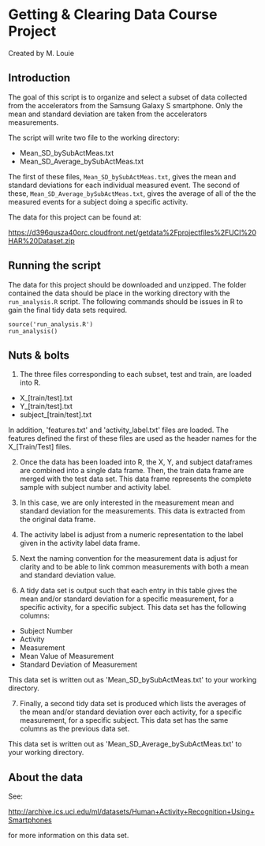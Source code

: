 Getting & Clearing Data Course Project
======================================

Created by M. Louie


Introduction
------------

The goal of this script is to organize and select a subset of data collected from the accelerators from the Samsung Galaxy S smartphone. Only the mean and standard deviation are taken from the accelerators measurements.  

The script will write two file to the working directory:

+ Mean_SD_bySubActMeas.txt
+ Mean_SD_Average_bySubActMeas.txt


The first of these files, `Mean_SD_bySubActMeas.txt`, gives the mean and standard deviations for each individual measured event. The second of these, `Mean_SD_Average_bySubActMeas.txt`, gives the average of
all of the the measured events for a subject doing a specific activity.


The data for this project can be found at: 

<https://d396qusza40orc.cloudfront.net/getdata%2Fprojectfiles%2FUCI%20HAR%20Dataset.zip> 


Running the script
------------------

The data for this project should be downloaded and unzipped. The folder contained the data should be place in the working directory with the `run_analysis.R` script. The following commands should be issues in R to gain the final tidy data sets required.


```
source('run_analysis.R')
run_analysis()
```

Nuts & bolts 
------------

1. The three files corresponding to each subset, test and train, are loaded into R. 
    
+ X_[train/test].txt
+ Y_[train/test].txt
+ subject_[train/test].txt
    
In addition, 'features.txt' and 'activity_label.txt' files are loaded. The features defined the first of these files are used as the header names for the X_[Train/Test] files. 



2.  Once the data has been loaded into R, the X, Y, and subject dataframes are combined into a single data frame. Then, the train data frame are merged with the test data set. This data frame represents the complete sample with subject number and activity label. 


3. In this case, we are only interested in the measurement mean and standard deviation for the measurements. This data is extracted from the original data frame. 

4. The activity label is adjust from a numeric representation to the label given in the activity label data frame. 

5. Next the naming convention for the measurement data is adjust for clarity and to be able to link common measurements with both a mean and standard deviation value.  

6. A tidy data set is output such that each entry in this table gives the mean and/or standard deviation for a specific measurement, for a specific activity, for a specific subject. This data set has the following columns:
+ Subject Number
+ Activity
+ Measurement
+ Mean Value of Measurement
+ Standard Deviation of Measurement

This data set is written out as 'Mean_SD_bySubActMeas.txt' to your working directory.


7. Finally, a second tidy data set is produced which lists the averages of the mean and/or standard deviation over each activity, for a specific measurement, for a specific subject. This data set has the same columns as the previous data set. 

This data set is written out as 'Mean_SD_Average_bySubActMeas.txt' to your working directory. 


About the data
--------------

See:

<http://archive.ics.uci.edu/ml/datasets/Human+Activity+Recognition+Using+Smartphones> 

for more information on this data set.

